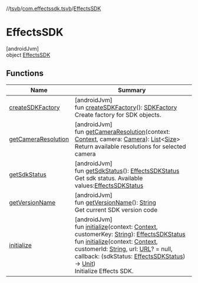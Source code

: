 //[tsvb](../../../index.md)/[com.effectssdk.tsvb](../index.md)/[EffectsSDK](index.md)

# EffectsSDK

[androidJvm]\
object [EffectsSDK](index.md)

## Functions

| Name | Summary |
|---|---|
| [createSDKFactory](create-s-d-k-factory.md) | [androidJvm]<br>fun [createSDKFactory](create-s-d-k-factory.md)(): [SDKFactory](../-s-d-k-factory/index.md)<br>Create factory for SDK objects. |
| [getCameraResolution](get-camera-resolution.md) | [androidJvm]<br>fun [getCameraResolution](get-camera-resolution.md)(context: [Context](https://developer.android.com/reference/kotlin/android/content/Context.html), camera: [Camera](../-camera/index.md)): [List](https://kotlinlang.org/api/latest/jvm/stdlib/kotlin-stdlib/kotlin.collections/-list/index.html)&lt;[Size](https://developer.android.com/reference/kotlin/android/util/Size.html)&gt;<br>Return available resolutions for selected camera |
| [getSdkStatus](get-sdk-status.md) | [androidJvm]<br>fun [getSdkStatus](get-sdk-status.md)(): [EffectsSDKStatus](../-effects-s-d-k-status/index.md)<br>Get sdk status. Available values:[EffectsSDKStatus](../-effects-s-d-k-status/index.md) |
| [getVersionName](get-version-name.md) | [androidJvm]<br>fun [getVersionName](get-version-name.md)(): [String](https://kotlinlang.org/api/latest/jvm/stdlib/kotlin-stdlib/kotlin/-string/index.html)<br>Get current SDK version code |
| [initialize](initialize.md) | [androidJvm]<br>fun [initialize](initialize.md)(context: [Context](https://developer.android.com/reference/kotlin/android/content/Context.html), customerKey: [String](https://kotlinlang.org/api/latest/jvm/stdlib/kotlin-stdlib/kotlin/-string/index.html)): [EffectsSDKStatus](../-effects-s-d-k-status/index.md)<br>fun [initialize](initialize.md)(context: [Context](https://developer.android.com/reference/kotlin/android/content/Context.html), customerId: [String](https://kotlinlang.org/api/latest/jvm/stdlib/kotlin-stdlib/kotlin/-string/index.html), url: [URL](https://developer.android.com/reference/kotlin/java/net/URL.html)? = null, callback: (sdkStatus: [EffectsSDKStatus](../-effects-s-d-k-status/index.md)) -&gt; [Unit](https://kotlinlang.org/api/latest/jvm/stdlib/kotlin-stdlib/kotlin/-unit/index.html))<br>Initialize Effects SDK. |
